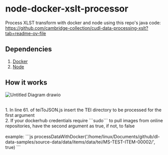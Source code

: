 # node-docker-xslt-processor
Process XLST transform with docker and node using this repo's java code: https://github.com/cambridge-collection/cudl-data-processing-xslt?tab=readme-ov-file

## Dependencies

1. [Docker](https://www.docker.com/products/docker-desktop/)
2. [Node](https://nodejs.org/en/download)

## How it works

![Untitled Diagram drawio](https://github.com/shenuka-jayasinghe/node-docker-xslt-processor/assets/137282472/81a7688f-151f-40d3-8b54-b7290098efd8)


<br>
1. In line 61. of teiToJSON.js insert the TEI directory to be processed for the first argument
<br>
2. If your dockerhub credentials require ```sudo``` to pull images from online repositories, have the second argument as true, if not, to false
<br>
<br>
example:
```js
processDataWithDocker('/home/linux/Documents/github/dl-data-samples/source-data/data/items/data/tei/MS-TEST-ITEM-00002/', true)
```

